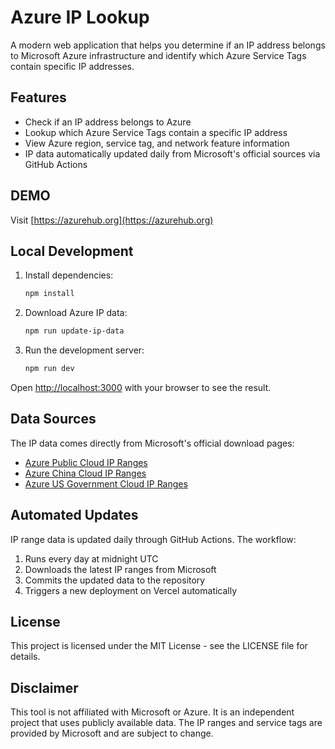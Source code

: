 # Azure IP Lookup

A modern web application that helps you determine if an IP address belongs to Microsoft Azure infrastructure and identify which Azure Service Tags contain specific IP addresses.

## Features

- Check if an IP address belongs to Azure
- Lookup which Azure Service Tags contain a specific IP address
- View Azure region, service tag, and network feature information 
- IP data automatically updated daily from Microsoft's official sources via GitHub Actions

## DEMO

Visit [https://azurehub.org](https://azurehub.org)

## Local Development

1. Install dependencies:
   ```bash
   npm install
   ```

2. Download Azure IP data:
   ```bash
   npm run update-ip-data
   ```

3. Run the development server:
   ```bash
   npm run dev
   ```

Open [http://localhost:3000](http://localhost:3000) with your browser to see the result.

## Data Sources

The IP data comes directly from Microsoft's official download pages:

- [Azure Public Cloud IP Ranges](https://www.microsoft.com/en-us/download/details.aspx?id=56519)
- [Azure China Cloud IP Ranges](https://www.microsoft.com/en-us/download/details.aspx?id=57062)
- [Azure US Government Cloud IP Ranges](https://www.microsoft.com/en-us/download/details.aspx?id=57063)

## Automated Updates

IP range data is updated daily through GitHub Actions. The workflow:

1. Runs every day at midnight UTC
2. Downloads the latest IP ranges from Microsoft
3. Commits the updated data to the repository
4. Triggers a new deployment on Vercel automatically

## License

This project is licensed under the MIT License - see the LICENSE file for details.

## Disclaimer

This tool is not affiliated with Microsoft or Azure. It is an independent project that uses publicly available data. The IP ranges and service tags are provided by Microsoft and are subject to change.
